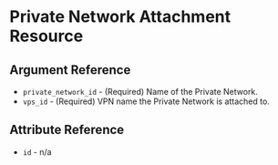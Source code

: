 # Private Network Attachment Resource



## Argument Reference

* `private_network_id` - (Required) Name of the Private Network.
* `vps_id` - (Required) VPN name the Private Network is attached to.

## Attribute Reference

* `id` - n/a